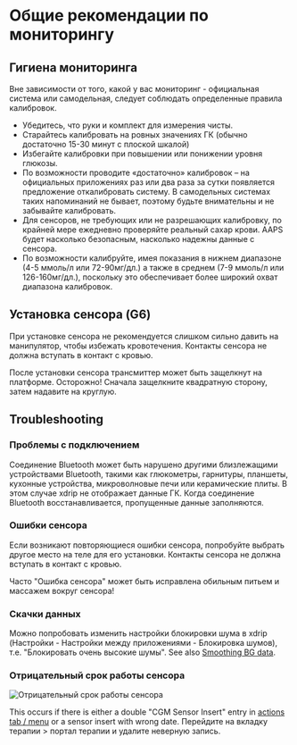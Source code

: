 # Общие рекомендации по мониторингу

## Гигиена мониторинга

Вне зависимости от того, какой у вас мониторинг - официальная система или самодельная, следует соблюдать определенные правила калибровок.

-   Убедитесь, что руки и комплект для измерения чисты.
-   Старайтесь калибровать на ровных значениях ГК (обычно достаточно 15-30 минут с плоской шкалой)
-   Избегайте калибровки при повышении или понижении уровня глюкозы.
-   По возможности проводите «достаточно» калибровок – на официальных приложениях раз или два раза за сутки появляется предложение откалибровать систему. В самодельных системах таких напоминаний не бывает, поэтому будьте внимательны и не забывайте калибровать.
-   Для сенсоров, не требующих или не разрешающих калибровку, по крайней мере ежедневно проверяйте реальный сахар крови. AAPS будет насколько безопасным, насколько надежны данные с сенсора.
-   По возможности калибруйте, имея показания в нижнем диапазоне (4-5 ммоль/л или 72-90мг/дл.) а также в среднем (7-9 ммоль/л или 126-160мг/дл.), поскольку это обеспечивает более широкий охват диапазона калибровок.

## Установка сенсора (G6)

При установке сенсора не рекомендуется слишком сильно давить на манипулятор, чтобы избежать кровотечения. Контакты сенсора не должна вступать в контакт с кровью.

После установки сенсора трансмиттер может быть защелкнут на платформе. Осторожно! Сначала защелкните квадратную сторону, затем надавите на круглую.

## Troubleshooting

### Проблемы с подключением

Соединение Bluetooth может быть нарушено другими близлежащими устройствами Bluetooth, такими как глюкометры, гарнитуры, планшеты, кухонные устройства, микроволновые печи или керамические плиты. В этом случае xdrip не отображает данные ГК. Когда соединение Bluetooth восстанавливается, пропущенные данные заполняются.

### Ошибки сенсора

Если возникают повторяющиеся ошибки сенсора, попробуйте выбрать другое место на теле для его установки. Контакты сенсора не должна вступать в контакт с кровью.

Часто "Ошибка сенсора" может быть исправлена обильным питьем и массажем вокруг сенсора!

### Скачки данных

Можно попробовать изменить настройки блокировки шума в xdrip (Настройки - Настройки между приложениями - Блокировка шумов), т.е. "Блокировать очень высокие шумы". See also [Smoothing BG data](../CompatibleCgms/SmoothingBloodGlucoseData.md).

### Отрицательный срок работы сенсора

![Отрицательный срок работы сенсора](../images/Troubleshooting_SensorAge.png)

This occurs if there is either a double "CGM Sensor Insert" entry in [actions tab / menu](../DailyLifeWithAaps/AapsScreens.md#action-tab) or a sensor insert with wrong date. Перейдите на вкладку терапии > портал терапии и удалите неверную запись.

